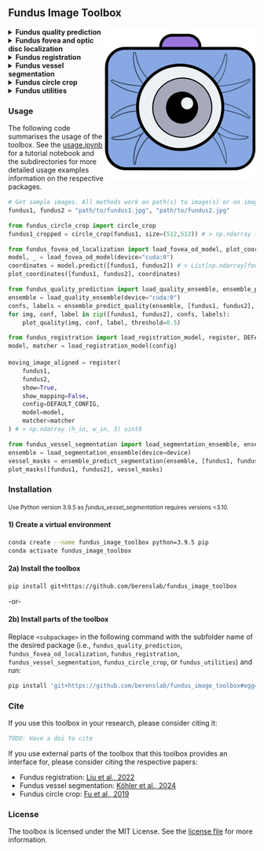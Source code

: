 ## Fundus Image Toolbox

<img src="icon.svg" alt="Logo" align="right">

<!-- <p style="font-size:3em;">Fundus Image Toolbox</p> -->

<details>
<summary><b>Fundus quality prediction</b></summary>
A quality prediction model for fundus images (gradeable vs. ungradeable) based on an ensemble of 10 models (ResNets and EfficientNets) trained on DeepDRiD and DrimDB data. Can be just used for prediction or retrained. 
<br><a href="./fundus_quality_prediction/">Read more</a>. <br>

<img src="./fundus_quality_prediction/fundus_quality_prediction/ex.png" alt="Example image" width="800"/>
</details>

<details>
<summary><b>Fundus fovea and optic disc localization</b></summary>
A model to predict the center coordinates of the fovea and the optic disc in fundus images based on a multi-task EfficientNet trained on ADAM, REFUGE and IDRID datasets. Can be just used for prediction or retrained. <br><a href="./fundus_fovea_od_localization/">Read more</a>. <br>

<img src="./fundus_fovea_od_localization/fundus_fovea_od_localization/ex1.png" alt="Example image" width="800"/>
<br>Example predictions from the external dataset "DeepDRiD".
</details>

<details>
<summary><b>Fundus registration</b></summary>
Align a fundus photograph to another fundus photograph from the same eye using SuperRetina (<a href="https://arxiv.org/abs/2207.07932">Liu et al., 2022</a>). Image registration also goes by the terms image alignment and image matching. <br><a href="./fundus_registration/">Read more</a>. <br>

<img src="./fundus_registration/fundus_registration/image2.png" alt="Example image" width="800"/>
</details>

<details>
<summary><b>Fundus vessel segmentation</b></summary>
Segment the blood vessels in a fundus image using an ensemble of FR-U-Nets trained on the FIVES dataset (<a href="https://openreview.net/forum?id=DDHRGHfwji">Köhler et al., 2024</a>). <br><a href="./fundus_vessel_segmentation/">Read more</a>. <br>

<img src="./fundus_vessel_segmentation/fundus_vessel_segmentation/exs.png" alt="Example image" width="800"/>


</details>

<details>
<summary><b>Fundus circle crop</b></summary>
Fastly crop fundus images to a circle and center it (<a href="http://dx.doi.org/10.1007/978-3-030-32239-7_6">Fu et al., 2019</a>).
<br><a href="./fundus_circle_crop/">Read more</a>. <br>

<img src="./fundus_circle_crop/fundus_circle_crop/ex.png" alt="Example image" width="500"/>
</details>

<details>
<summary><b>Fundus utilities</b></summary>
A collection of additional utilities that can come in handy when working with fundus images.<br><a href="./fundus_utilities/">Read more</a>. <br>

- ImageTorchUtils: Image manipulation based on Pytorch tensors.
- Balancing: A script to balance a torch dataset by both oversampling the minority class and undersampling the majority class from [imbalanced-dataset-sampler](https://github.com/ufoym/imbalanced-dataset-sampler/).
- Fundus transforms: A collection of torchvision data augmentation transforms to apply to fundus images adapted from [pytorch-classification](https://github.com/YijinHuang/pytorch-classification/blob/master/data/transforms.py).
- Get pixel mean std: A script to calculate the mean and standard deviation of the pixel values of a dataset by channel.
- Get efficientnet resnet: Getter for torchvision models with efficientnet and resnet architectures initialized with ImageNet weights.
- Lr scheduler: Get a pytorch learning rate scheduler (plus a warmup scheduler) for a given optimizer: OneCycleLR, CosineAnnealingLR, CosineAnnealingWarmRestarts.
- Multilevel 3-way split: Split a pandas dataframe into train, validation and test splits with the options to split by group (i.e. keep groups together) and stratify by label. Wrapper for [multi_level_split](https://github.com/lmkoch/multi-level-split/).
- Seed everything: Set seed for reproducibility in python, numpy and torch.
</details>

<!-- <br>
<p style="font-size:1.5em;"><b>Usage</b></p> -->
### Usage

The following code summarises the usage of the toolbox. See the [usage.ipynb](usage.ipynb) for a tutorial notebook and the subdirectories for more detailed usage examples information on the respective packages.
```python
# Get sample images. All methods work on path(s) to image(s) or on image(s) as numpy arrays, tensors or PIL images.
fundus1, fundus2 = "path/to/fundus1.jpg", "path/to/fundus2.jpg"
```

```python
from fundus_circle_crop import circle_crop
fundus1_cropped = circle_crop(fundus1, size=(512,512)) # > np.ndarray (512, 512, 3) uint8
```

```python
from fundus_fovea_od_localization import load_fovea_od_model, plot_coordinates
model, _ = load_fovea_od_model(device="cuda:0")
coordinates = model.predict([fundus1, fundus2]) # > List[np.ndarray[fovea_x,fovea_y,od_x,od_y], ...]
plot_coordinates([fundus1, fundus2], coordinates)
```

```python
from fundus_quality_prediction import load_quality_ensemble, ensemble_predict_quality, plot_quality
ensemble = load_quality_ensemble(device="cuda:0")
confs, labels = ensemble_predict_quality(ensemble, [fundus1, fundus2], threshold=0.5) # > np.ndarray[conf1, conf2], np.ndarray[label1, label2]
for img, conf, label in zip([fundus1, fundus2], confs, labels):
    plot_quality(img, conf, label, threshold=0.5)
```

```python
from fundus_registration import load_registration_model, register, DEFAULT_CONFIG
model, matcher = load_registration_model(config)

moving_image_aligned = register(
    fundus1, 
    fundus2, 
    show=True, 
    show_mapping=False, 
    config=DEFAULT_CONFIG, 
    model=model, 
    matcher=matcher
) # > np.ndarray (h_in, w_in, 3) uint8
```

```python
from fundus_vessel_segmentation import load_segmentation_ensemble, ensemble_predict_segmentation, plot_masks
ensemble = load_segmentation_ensemble(device=device)
vessel_masks = ensemble_predict_segmentation(ensemble, [fundus1, fundus2], threshold=0.5, size=(512, 512)) # > np.ndarray[np.ndarray[h_in, w_in], ...] float64
plot_masks([fundus1, fundus2], vessel_masks)
```

<!-- <br>
<p style="font-size:1.5em;"><b>Installation</b></p> -->
### Installation

<small>Use Python version 3.9.5 as <i>fundus_vessel_segmentation</i> requires versions <3.10.</small><br> 

#### 1) Create a virtual environment <br>
```bash
conda create --name fundus_image_toolbox python=3.9.5 pip
conda activate fundus_image_toolbox
```

#### 2a) Install the toolbox <br>
```bash
pip install git+https://github.com/berenslab/fundus_image_toolbox
```

-or-

#### 2b) Install parts of the toolbox
Replace `<subpackage>` in the following command with the subfolder name of the desired package (i.e., `fundus_quality_prediction`, `fundus_fovea_od_localization`, `fundus_registration`, `fundus_vessel_segmentation`, `fundus_circle_crop`, or `fundus_utilities`) and run:
```bash
pip install 'git+https://github.com/berenslab/fundus_image_toolbox#egg=<subpackage>&subdirectory=<subpackage>'
```


<!-- <br>
<p style="font-size:1.5em;"><b>Cite</b></p> -->
### Cite

If you use this toolbox in your research, please consider citing it:
```bibtex
TODO: Have a doi to cite
```

If you use external parts of the toolbox that this toolbox provides an interface for, please consider citing the respective papers:
- Fundus registration: [Liu et al., 2022](https://arxiv.org/abs/2207.07932)
- Fundus vessel segmentation: [Köhler et al., 2024](https://openreview.net/forum?id=DDHRGHfwji)
- Fundus circle crop: [Fu et al., 2019](http://dx.doi.org/10.1007/978-3-030-32239-7_6)
    <!-- - [Müller et al., 2023](https://zenodo.org/records/10630386) -->
    <!-- -  -->

<!-- <br>
<p style="font-size:1.5em;"><b>License</b></p> -->
### License

The toolbox is licensed under the MIT License. See the [license file](./LICENSE) for more information. <!-- As external packages are used, please check the respective licenses. That includes [fundus_vessel_segmentation](fundus_vessel_segmentation).-->


